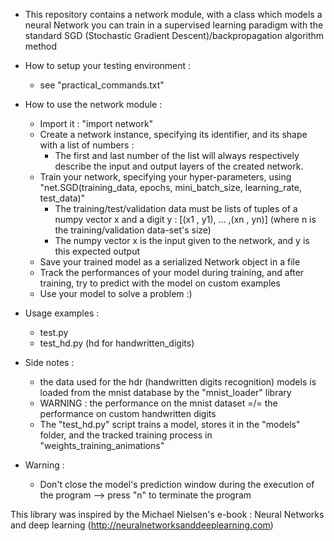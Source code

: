 
* This repository contains a network module, with a class which models a neural Network you can train in a supervised learning paradigm with the standard SGD (Stochastic Gradient Descent)/backpropagation algorithm method

* How to setup your testing environment :
    - see "practical_commands.txt" 

* How to use the network module :
    - Import it : "import network"
    - Create a network instance, specifying its identifier, and its shape with a list of numbers :
    	- The first and last number of the list will always respectively describe the input and output layers of the created network.
    - Train your network, specifying your hyper-parameters, using "net.SGD(training_data, epochs, mini_batch_size, learning_rate, test_data)"
    	- The training/test/validation data must be lists of tuples of a numpy vector x and a digit y : [(x1 , y1), ... ,(xn , yn)] (where n is the training/validation data-set's size)
    	- The numpy vector x is the input given to the network, and y is this expected output
    - Save your trained model as a serialized Network object in a file
    - Track the performances of your model during training, and after training, try to predict with the model on custom examples
    - Use your model to solve a problem :)

* Usage examples :
    - test.py
    - test_hd.py (hd for handwritten_digits)

* Side notes :
    - the data used for the hdr (handwritten digits recognition) models is loaded from the mnist database by the "mnist_loader" library
    - WARNING : the performance on the mnist dataset =/= the performance on custom handwritten digits
    - The "test_hd.py" script trains a model, stores it in the "models" folder, and the tracked training process in "weights_training_animations"

* Warning :
    - Don't close the model's prediction window during the execution of the program --> press "n" to terminate the program

This library was inspired by the Michael Nielsen's e-book : Neural Networks and deep learning (http://neuralnetworksanddeeplearning.com)
    
	
